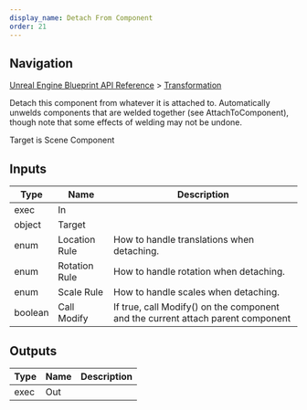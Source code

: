```yaml
---
display_name: Detach From Component
order: 21
---
```

## Navigation

[Unreal Engine Blueprint API Reference](https://dev.epicgames.com/documentation/en-us/unreal-engine/BlueprintAPI) > [Transformation](https://dev.epicgames.com/documentation/en-us/unreal-engine/BlueprintAPI/Transformation)

Detach this component from whatever it is attached to. Automatically unwelds components that are welded together (see AttachToComponent), though note that some effects of welding may not be undone.

Target is Scene Component

## Inputs

| Type | Name | Description |
| --- | --- | --- |
| exec | In |  |
| object | Target |  |
| enum | Location Rule | How to handle translations when detaching. |
| enum | Rotation Rule | How to handle rotation when detaching. |
| enum | Scale Rule | How to handle scales when detaching. |
| boolean | Call Modify | If true, call Modify() on the component and the current attach parent component |

## Outputs

| Type | Name | Description |
| --- | --- | --- |
| exec | Out |  |
